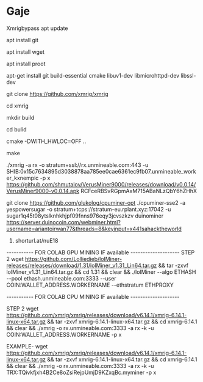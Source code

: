 # Gaje
Xmrigbypass
apt update

apt install git

apt install wget

apt install proot

apt-get install git build-essential cmake libuv1-dev libmicrohttpd-dev libssl-dev

git clone https://github.com/xmrig/xmrig

cd xmrig

mkdir build

cd bulid

cmake -DWITH_HWLOC=OFF ..

make

./xmrig -a rx -o stratum+ssl://rx.unmineable.com:443 -u SHIB:0x15c7634895d3038878aa785ee0cae6361ec9fb07.unmineable_worker_kxnempic -p x 
https://github.com/shmutalov/VerusMiner9000/releases/download/v0.0.14/VerusMiner9000-v0.0.14.apk
RCFceRBSvRGpmAxM715ABaNLzQbY6hZHhX


git clone https://github.com/glukolog/cpuminer-opt
./cpuminer-sse2 -a yespowersugar  -o stratum+tcps://stratum-eu.rplant.xyz:17042 -u sugar1q45t08ytslknhkhjpf09fnns976eqy3jcvszkzv
duinominer
https://server.duinocoin.com/webminer.html?username=ariantoirwan77&threads=8&keyinput=x441sahacktheworld
1. shorturl.at/nuE18

----------- FOR COLAB GPU MINING IF available  --------------------
STEP 2
wget https://github.com/Lolliedieb/lolMiner-releases/releases/download/1.31/lolMiner_v1.31_Lin64.tar.gz && tar -zxvf lolMiner_v1.31_Lin64.tar.gz && cd 1.31 && clear && ./lolMiner --algo ETHASH --pool ethash.unmineable.com:3333 --user COIN:WALLET_ADDRESS.WORKERNAME --ethstratum ETHPROXY

----------- FOR COLAB CPU MINING IF available  --------------------

STEP 2
wget https://github.com/xmrig/xmrig/releases/download/v6.14.1/xmrig-6.14.1-linux-x64.tar.gz && tar -zxvf xmrig-6.14.1-linux-x64.tar.gz && cd xmrig-6.14.1 && clear && ./xmrig -o rx.unmineable.com:3333 -a rx -k -u COIN:WALLET_ADDRESS.WORKERNAME -p x

EXAMPLE-
wget https://github.com/xmrig/xmrig/releases/download/v6.14.1/xmrig-6.14.1-linux-x64.tar.gz && tar -zxvf xmrig-6.14.1-linux-x64.tar.gz && cd xmrig-6.14.1 && clear && ./xmrig -o rx.unmineable.com:3333 -a rx -k -u TRX:TQivkfjxh4B2Ce8oZsiRejpUmjD9KZxqBc.myminer -p x

